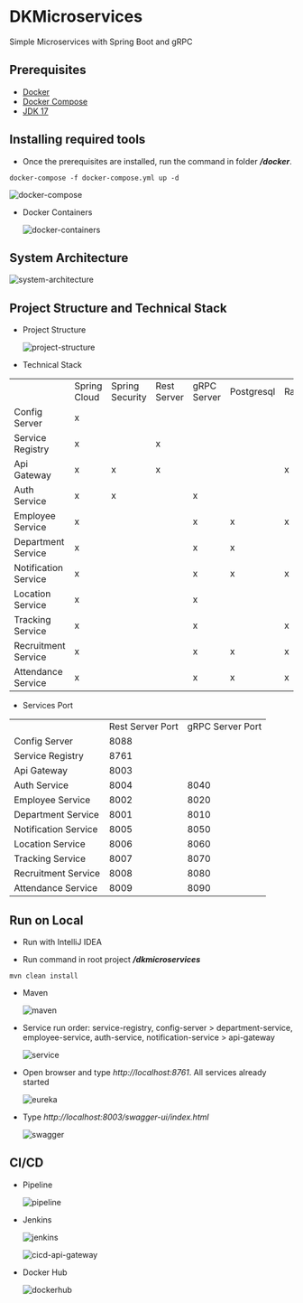 # DKMicroservices

Simple Microservices with Spring Boot and gRPC

## Prerequisites

- [Docker](https://docs.docker.com/engine/install/)
- [Docker Compose](https://docs.docker.com/compose/install/)
- [JDK 17](https://www.oracle.com/java/technologies/javase/jdk17-archive-downloads.html)

## Installing required tools

- Once the prerequisites are installed, run the command in folder ***/docker***.

```
docker-compose -f docker-compose.yml up -d
```

![docker-compose](./docs/docker-compose.png)

- Docker Containers

  ![docker-containers](./docs/docker-containers.png)

## System Architecture

![system-architecture](./docs/system-architecture.png)

## Project Structure and Technical Stack

- Project Structure

  ![project-structure](./docs/project-structure.png)
- Technical Stack

<table>
    <tr>
        <td></td>
        <td>Spring Cloud</td>
        <td>Spring Security</td>
        <td>Rest Server</td>
        <td>gRPC Server</td>
        <td>Postgresql</td>
        <td>RabbitMQ</td>
        <td>ElasticSearch</td>
        <td>Redis</td>
    </tr>
    <tr>
        <td>Config Server</td>
        <td>x</td>
        <td></td>
        <td></td>
        <td></td>
        <td></td>
        <td></td>
        <td></td>
        <td></td>
    </tr>
    <tr>
        <td>Service Registry</td>
        <td>x</td>
        <td></td>
        <td>x</td>
        <td></td>
        <td></td>
        <td></td>
        <td></td>
        <td></td>
    </tr>
    <tr>
        <td>Api Gateway</td>
        <td>x</td>
        <td>x</td>
        <td>x</td>
        <td></td>
        <td></td>
        <td>x</td>
        <td></td>
        <td>x</td>
    </tr>
    <tr>
        <td>Auth Service</td>
        <td>x</td>
        <td>x</td>
        <td></td>
        <td>x</td>
        <td></td>
        <td></td>
        <td></td>
        <td></td>
    </tr>
    <tr>
        <td>Employee Service</td>
        <td>x</td>
        <td></td>
        <td></td>
        <td>x</td>
        <td>x</td>
        <td>x</td>
        <td></td>
        <td></td>
    </tr>
    <tr>
        <td>Department Service</td>
        <td>x</td>
        <td></td>
        <td></td>
        <td>x</td>
        <td>x</td>
        <td></td>
        <td></td>
        <td></td>
    </tr>
    <tr>
        <td>Notification Service</td>
        <td>x</td>
        <td></td>
        <td></td>
        <td>x</td>
        <td>x</td>
        <td>x</td>
        <td></td>
        <td></td>
    </tr>
    <tr>
        <td>Location Service</td>
        <td>x</td>
        <td></td>
        <td></td>
        <td>x</td>
        <td></td>
        <td></td>
        <td></td>
        <td></td>
    </tr>
    <tr>
        <td>Tracking Service</td>
        <td>x</td>
        <td></td>
        <td></td>
        <td>x</td>
        <td></td>
        <td>x</td>
        <td>x</td>
        <td></td>
    </tr>
    <tr>
        <td>Recruitment Service</td>
        <td>x</td>
        <td></td>
        <td></td>
        <td>x</td>
        <td>x</td>
        <td>x</td>
        <td></td>
        <td></td>
    </tr>
    <tr>
        <td>Attendance Service</td>
        <td>x</td>
        <td></td>
        <td></td>
        <td>x</td>
        <td>x</td>
        <td>x</td>
        <td></td>
        <td></td>
    </tr>
</table>

- Services Port

<table>
  <tr>
      <td></td>
      <td>Rest Server Port</td>
      <td>gRPC Server Port</td>
  </tr>
  <tr>
      <td>Config Server</td>
      <td>8088</td>
      <td></td>
  </tr>
  <tr>
      <td>Service Registry</td>
      <td>8761</td>
      <td></td>
  </tr>
  <tr>
      <td>Api Gateway</td>
      <td>8003</td>
      <td></td>
  </tr>
  <tr>
      <td>Auth Service</td>
      <td>8004</td>
      <td>8040</td>
  </tr>
  <tr>
      <td>Employee Service</td>
      <td>8002</td>
      <td>8020</td>
  </tr>
  <tr>
      <td>Department Service</td>
      <td>8001</td>
      <td>8010</td>
  </tr>
  <tr>
      <td>Notification Service</td>
      <td>8005</td>
      <td>8050</td>
  </tr>
  <tr>
      <td>Location Service</td>
      <td>8006</td>
      <td>8060</td>
  </tr>
  <tr>
      <td>Tracking Service</td>
      <td>8007</td>
      <td>8070</td>
  </tr>
  <tr>
      <td>Recruitment Service</td>
      <td>8008</td>
      <td>8080</td>
  </tr>
  <tr>
      <td>Attendance Service</td>
      <td>8009</td>
      <td>8090</td>
  </tr>
</table>

## Run on Local

- Run with IntelliJ IDEA

- Run command in root project ***/dkmicroservices***

```
mvn clean install
```

- Maven

  ![maven](./docs/maven.png)

- Service run order: service-registry, config-server > department-service, employee-service, auth-service,
  notification-service > api-gateway

  ![service](./docs/service.png)

- Open browser and type _http://localhost:8761_. All services already started

  ![eureka](./docs/eureka.png)

- Type _http://localhost:8003/swagger-ui/index.html_

  ![swagger](./docs/swagger.png)

## CI/CD

- Pipeline

  ![pipeline](./docs/pipeline.png)

- Jenkins

  ![jenkins](./docs/jenkins.png)

  ![cicd-api-gateway](./docs/cicd-api-gateway.png)

- Docker Hub

  ![dockerhub](./docs/docker-hub.png)